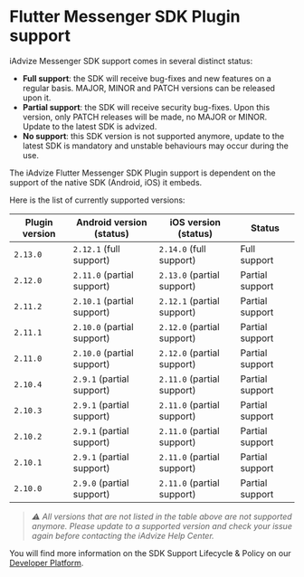 # Flutter Messenger SDK Plugin support

iAdvize Messenger SDK support comes in several distinct status:

- **Full support**: the SDK will receive bug-fixes and new features on a regular basis. MAJOR, MINOR and PATCH versions can be released upon it.
- **Partial support**: the SDK will receive security bug-fixes. Upon this version, only PATCH releases will be made, no MAJOR or MINOR. Update to the latest SDK is advized.
- **No support**: this SDK version is not supported anymore, update to the latest SDK is mandatory and unstable behaviours may occur during the use.

The iAdvize Flutter Messenger SDK Plugin support is dependent on the support of the native SDK (Android, iOS) it embeds.

Here is the list of currently supported versions:

| Plugin version | Android version (status)   | iOS version (status)       | Status          |
| -------------- | -------------------------- | -------------------------- | --------------- |
| `2.13.0`       | `2.12.1` (full support)    | `2.14.0` (full support)    | Full support    |
| `2.12.0`       | `2.11.0` (partial support) | `2.13.0` (partial support) | Partial support |
| `2.11.2`       | `2.10.1` (partial support) | `2.12.1` (partial support) | Partial support |
| `2.11.1`       | `2.10.0` (partial support) | `2.12.0` (partial support) | Partial support |
| `2.11.0`       | `2.10.0` (partial support) | `2.12.0` (partial support) | Partial support |
| `2.10.4`       | `2.9.1` (partial support)  | `2.11.0` (partial support) | Partial support |
| `2.10.3`       | `2.9.1` (partial support)  | `2.11.0` (partial support) | Partial support |
| `2.10.2`       | `2.9.1` (partial support)  | `2.11.0` (partial support) | Partial support |
| `2.10.1`       | `2.9.1` (partial support)  | `2.11.0` (partial support) | Partial support |
| `2.10.0`       | `2.9.0` (partial support)  | `2.11.0` (partial support) | Partial support |

> *⚠️ All versions that are not listed in the table above are not supported anymore. Please update to a supported version and check your issue again before contacting the iAdvize Help Center.*

You will find more information on the SDK Support Lifecycle & Policy on our [Developer Platform](https://developers.iadvize.com/documentation/mobile-sdk#%F0%9F%A4%9D-support-policy).
